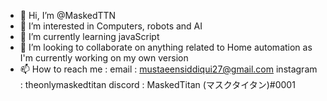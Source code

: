 - 👋 Hi, I’m @MaskedTTN
- 👀 I’m interested in Computers, robots and AI
- 🌱 I’m currently learning javaScript
- 💞️ I’m looking to collaborate on anything related to Home automation as I'm currently working on my own version
- 📫 How to reach me :
  email : mustaeensiddiqui27@gmail.com
  instagram : theonlymaskedtitan
  discord : MaskedTitan (マスクタイタン)#0001

<!---
MaskedTTN/MaskedTTN is a ✨ special ✨ repository because its `README.md` (this file) appears on your GitHub profile.
You can click the Preview link to take a look at your changes.
--->
